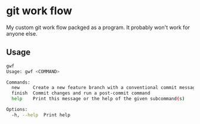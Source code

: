 # git work flow
My custom git work flow packged as a program. It probably won't work for anyone else.

## Usage
```bash
gwf
Usage: gwf <COMMAND>

Commands:
  new     Create a new feature branch with a conventional commit message
  finish  Commit changes and run a post-commit command
  help    Print this message or the help of the given subcommand(s)

Options:
  -h, --help  Print help
```